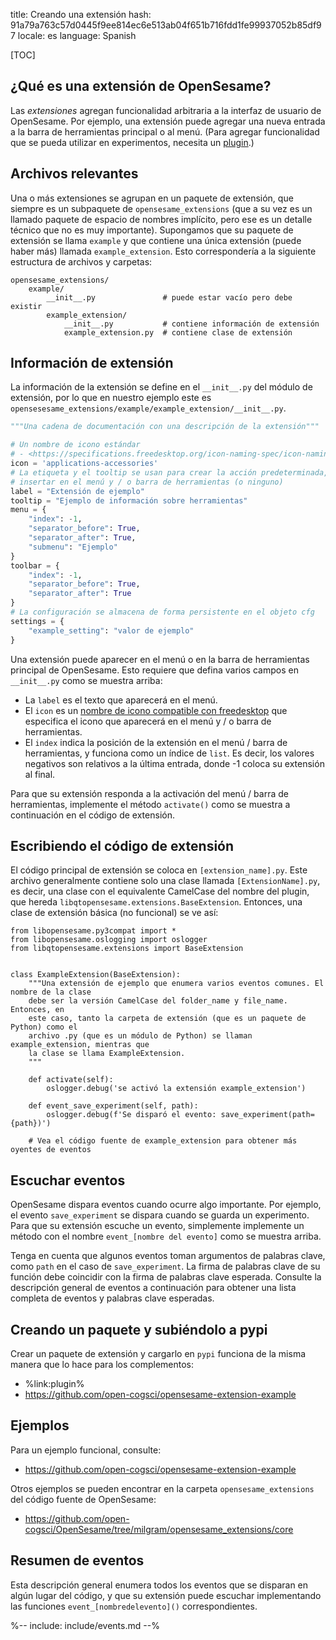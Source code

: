 title: Creando una extensión
hash: 91a79a763c57d0445f9ee814ec6e513ab04f651b716fdd1fe99937052b85df97
locale: es
language: Spanish

[TOC]


## ¿Qué es una extensión de OpenSesame?

Las *extensiones* agregan funcionalidad arbitraria a la interfaz de usuario de OpenSesame. Por ejemplo, una extensión puede agregar una nueva entrada a la barra de herramientas principal o al menú. (Para agregar funcionalidad que se pueda utilizar en experimentos, necesita un [plugin](%url:plugin%).)


## Archivos relevantes

Una o más extensiones se agrupan en un paquete de extensión, que siempre es un subpaquete de `opensesame_extensions` (que a su vez es un llamado paquete de espacio de nombres implícito, pero ese es un detalle técnico que no es muy importante). Supongamos que su paquete de extensión se llama `example` y que contiene una única extensión (puede haber más) llamada `example_extension`. Esto correspondería a la siguiente estructura de archivos y carpetas:

```
opensesame_extensions/
    example/
        __init__.py               # puede estar vacío pero debe existir
        example_extension/
            __init__.py           # contiene información de extensión
            example_extension.py  # contiene clase de extensión
```


## Información de extensión

La información de la extensión se define en el `__init__.py` del módulo de extensión, por lo que en nuestro ejemplo este es `opensesesame_extensions/example/example_extension/__init__.py`.

```python
"""Una cadena de documentación con una descripción de la extensión"""

# Un nombre de icono estándar
# - <https://specifications.freedesktop.org/icon-naming-spec/icon-naming-spec-latest.html>
icon = 'applications-accessories'
# La etiqueta y el tooltip se usan para crear la acción predeterminada, que es
# insertar en el menú y / o barra de herramientas (o ninguno)
label = "Extensión de ejemplo"
tooltip = "Ejemplo de información sobre herramientas"
menu = {
    "index": -1,
    "separator_before": True,
    "separator_after": True,
    "submenu": "Ejemplo"
}
toolbar = {
    "index": -1,
    "separator_before": True,
    "separator_after": True
}
# La configuración se almacena de forma persistente en el objeto cfg
settings = {
    "example_setting": "valor de ejemplo"
}
```

Una extensión puede aparecer en el menú o en la barra de herramientas principal de OpenSesame. Esto requiere que defina varios campos en `__init__.py` como se muestra arriba:

- La `label` es el texto que aparecerá en el menú.
- El `icon` es un [nombre de icono compatible con freedesktop][icon-spec] que especifica el icono que aparecerá en el menú y / o barra de herramientas.
- El `index` indica la posición de la extensión en el menú / barra de herramientas, y funciona como un índice de `list`. Es decir, los valores negativos son relativos a la última entrada, donde -1 coloca su extensión al final.

Para que su extensión responda a la activación del menú / barra de herramientas, implemente el método `activate()` como se muestra a continuación en el código de extensión.


## Escribiendo el código de extensión

El código principal de extensión se coloca en `[extension_name].py`. Este archivo generalmente contiene solo una clase llamada `[ExtensionName].py`, es decir, una clase con el equivalente CamelCase del nombre del plugin, que hereda `libqtopensesame.extensions.BaseExtension`. Entonces, una clase de extensión básica (no funcional) se ve así:

~~~ .python
from libopensesame.py3compat import *
from libopensesame.oslogging import oslogger
from libqtopensesame.extensions import BaseExtension


class ExampleExtension(BaseExtension):
    """Una extensión de ejemplo que enumera varios eventos comunes. El nombre de la clase
    debe ser la versión CamelCase del folder_name y file_name. Entonces, en
    este caso, tanto la carpeta de extensión (que es un paquete de Python) como el
    archivo .py (que es un módulo de Python) se llaman example_extension, mientras que
    la clase se llama ExampleExtension.
    """

    def activate(self):
        oslogger.debug('se activó la extensión example_extension')

    def event_save_experiment(self, path):
        oslogger.debug(f'Se disparó el evento: save_experiment(path={path})')

    # Vea el código fuente de example_extension para obtener más oyentes de eventos
~~~


## Escuchar eventos

OpenSesame dispara eventos cuando ocurre algo importante. Por ejemplo, el evento `save_experiment` se dispara cuando se guarda un experimento. Para que su extensión escuche un evento, simplemente implemente un método con el nombre `event_[nombre del evento]` como se muestra arriba.

Tenga en cuenta que algunos eventos toman argumentos de palabras clave, como `path` en el caso de `save_experiment`. La firma de palabras clave de su función debe coincidir con la firma de palabras clave esperada. Consulte la descripción general de eventos a continuación para obtener una lista completa de eventos y palabras clave esperadas.

## Creando un paquete y subiéndolo a pypi

Crear un paquete de extensión y cargarlo en `pypi` funciona de la misma manera que lo hace para los complementos:

- %link:plugin%
- <https://github.com/open-cogsci/opensesame-extension-example>

## Ejemplos

Para un ejemplo funcional, consulte:

- <https://github.com/open-cogsci/opensesame-extension-example>

Otros ejemplos se pueden encontrar en la carpeta `opensesame_extensions` del código fuente de OpenSesame:

- <https://github.com/open-cogsci/OpenSesame/tree/milgram/opensesame_extensions/core>

[example]: https://github.com/open-cogsci/OpenSesame/tree/master/extensions/example
[icon-spec]: http://standards.freedesktop.org/icon-naming-spec/icon-naming-spec-latest.html

## Resumen de eventos

Esta descripción general enumera todos los eventos que se disparan en algún lugar del código, y que su extensión puede escuchar implementando las funciones `event_[nombredelevento]()` correspondientes.

%-- include: include/events.md --%